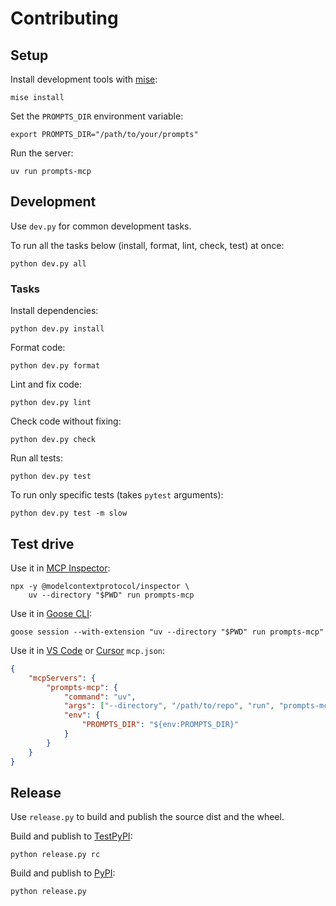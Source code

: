 # Contributing

## Setup

Install development tools with [mise](https://mise.jdx.dev/):

    mise install

Set the `PROMPTS_DIR` environment variable:

    export PROMPTS_DIR="/path/to/your/prompts"

Run the server:

    uv run prompts-mcp

## Development

Use `dev.py` for common development tasks.

To run all the tasks below (install, format, lint, check, test) at once:

    python dev.py all

### Tasks

Install dependencies:

    python dev.py install

Format code:

    python dev.py format

Lint and fix code:

    python dev.py lint

Check code without fixing:

    python dev.py check

Run all tests:

    python dev.py test

To run only specific tests (takes `pytest` arguments):

    python dev.py test -m slow

## Test drive

Use it in [MCP Inspector](https://modelcontextprotocol.io/docs/tools/inspector):

    npx -y @modelcontextprotocol/inspector \
        uv --directory "$PWD" run prompts-mcp

Use it in [Goose CLI](https://block.github.io/goose/docs/quickstart):

    goose session --with-extension "uv --directory "$PWD" run prompts-mcp"

Use it in [VS Code](https://code.visualstudio.com/docs/copilot/customization/mcp-servers#_add-an-mcp-server) or [Cursor](https://cursor.com/docs/context/mcp#using-mcpjson) `mcp.json`:

```json
{
    "mcpServers": {
        "prompts-mcp": {
            "command": "uv",
            "args": ["--directory", "/path/to/repo", "run", "prompts-mcp"],
            "env": {
                "PROMPTS_DIR": "${env:PROMPTS_DIR}"
            }
        }
    }
}
```

## Release

Use `release.py` to build and publish the source dist and the wheel.

Build and publish to [TestPyPI](https://test.pypi.org/project/prompts-mcp/):

    python release.py rc

Build and publish to [PyPI](https://pypi.org/project/prompts-mcp/):

    python release.py
